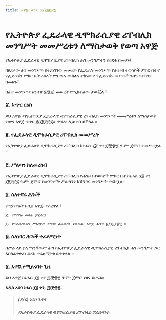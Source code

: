 ```yaml
---
title: አዋጅ ቁጥር ፪/፲፱፻፹፯
---
```


# የኢትዮጵያ ፌዴራላዊ ዲሞክራሲያዊ ሪፐብሊክ መንግሥት መመሥረቱን ለማስታወቅ የወጣ አዋጅ

የኢትዮጵያ ፌዴራላዊ ዲሞክራሲያዊ ሪፐብሊክ ሕገ መንግሥትን ያፀደቁ በመሆኑ፤ 

በፀደቀው ሕገ መንግሥት በተደነገገው መሠረት የፌዴራሉ መንግሥት የሕዝብ ተወካዮች ምክር ቤትና የፌዴሬሽን ምክር ቤት አባላት ምርጫና ውክልና ተከናውኖ የፌዴሬሽኑ መሥራች ጉባዔ የተካሄደ በመሆኑ፤ 

በሕገ መንግሥቱ አንቀጽ ፶፭(፩) መሠረት የሚከተለው ታውጇል ፤

### ፩. አጭር ርዕስ

ይህ አዋጅ «የኢትዮጵያ ፌዴራላዊ ዲሞክራሲያዊ ሪፐብሊክ መንግሥት መመሥረቱን ለማስታወቅ የወጣ አዋጅ ቁጥር ፪/፲፱፻፹፯» ተብሎ ሊጠቀስ ይችላል ።

### ፪. የፌዴራላዊ ዲሞክራሲያዊ ሪፐብሊክ መመሥረት

የኢትዮጵያ ፌዴራላዊ ዲሞክራሲያዊ ሪፐብሊክ ከነሐሴ ፲፭ ቀን ፲፱፻፹፯ ዓ.ም· ጀምሮ ተመሥርቷል ።

### ፫. ሥልጣን ስለመረከብ

የኢትዮጵያ ፌዴራላዊ ዲሞክራሲያዊ ሪፐብሊክ የሕዝብ ተወካዮች ምክር ቤት ከነሐሴ ፲፭ ቀን ፲፱፻፹፯ ዓ.ም· ጀምሮ የመንግሥት ሥልጣንን ከሽግግሩ መንግሥት ተረክቧል።

### ፬. ስለተሻሩ ሕጐች

የሚከተሉት በዚህ አዋጅ ተሽረዋል ፤

    ፩. የሽግግሩ ወቅት ቻርተር፤

    ፪. የፕሬዚዳንቱን ሥልጣንና ተግባር ለመወሰን የወጣው አዋጅ ቁጥር ፩/፲፱፻፹፫ ።

### ፭. ስለነባር ሕጐች ተፈጻሚነት

በሥራ ላይ ያለ ማንኛውም ሕግ ከኢትዮጵያ ፌዴራላዊ ዲሞክራሲያዊ ሪፐብሊክ ሕገ መንግሥት ጋር እስካልተቃረነ ድረስ ተፈጸሚነቱ ይቀጥላል ።

### ፮. አዋጁ የሚጸናበት ጊዜ

ይህ አዋጅ ከነሐሴ ፲፮ ቀን ፲፱፻፹፯ ዓ·ም· ጀምሮ የፀና ይሆናል።

**አዲስ አበባ ነሐሴ ፲፮ ቀን, ፲፱፻፹፯.**

> ##### (ዶ/ር) ነጋሶ ጊዳዳ
>
> ##### የኢትዮጵያ ፌዴራላዊ ዲሞክራሲያዊ ሪፐብሊክ ፕሬዚዳንት